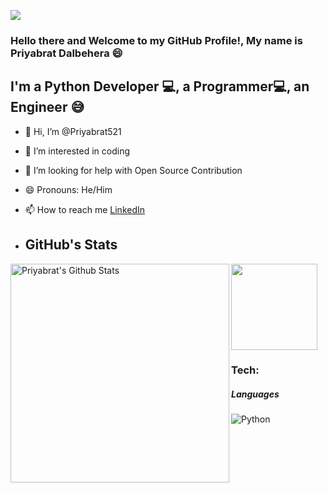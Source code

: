 ![](https://komarev.com/ghpvc/?username=Priyabrat521t&color=47ccb3)

### Hello there and Welcome to my GitHub Profile!, My name is Priyabrat Dalbehera 😄

## I'm a Python Developer 💻, a Programmer💻, an Engineer 😅
- 👋 Hi, I’m @Priyabrat521
- 👀 I’m interested in coding
- 💞️ I’m looking for help with Open Source Contribution
- 😄 Pronouns: He/Him
- 📫 How to reach me  [LinkedIn](https://www.linkedin.com/in/priyabrat-dalbehera-p521/)

- ## GitHub's Stats

<img align="left" alt="Priyabrat's Github Stats" src="https://github-readme-stats.codestackr.vercel.app/api?username=Priyabrat521&theme=dark&show_icons=true&hide_border=true" width="350"/>

<a href="https://github.com/avinashbest/github-readme-stats"><img align="center" src="https://github-readme-stats.vercel.app/api/top-langs/?username=Priyabrat521&layout=compact&theme=dark" height="138"/></a>

### Tech:

<!-- ##### Front-End 
![HTML5](https://img.shields.io/badge/-HTML5-E34F26?style=flat-square&logo=html5&logoColor=white)
![CSS3](https://img.shields.io/badge/-CSS3-1572B6?style=flat-square&logo=css3)
![Bootstrap](https://img.shields.io/badge/-Bootstrap-563D7C?style=flat-square&logo=bootstrap)
![JavaScript](https://img.shields.io/badge/-JavaScript-yellow?style=flat-square&logo=javascript)
![React](https://img.shields.io/badge/-React-black?style=flat-square&logo=react) -->

##### Languages
![Python](https://img.shields.io/badge/-Python-black?style=flat-square&logo=Python)
<!-- ![C++](https://img.shields.io/badge/-C/C++-00599C?style=flat-square&logo=C) -->


<!---
Priyabrat521/Priyabrat521 is a ✨ special ✨ repository because its `README.md` (this file) appears on your GitHub profile.
You can click the Preview link to take a look at your changes.
--->

